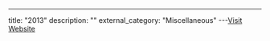 ---
title: "2013"
description: ""
external_category: "Miscellaneous"
---[Visit Website](https://github.com/ycdxsb/PocOrExp_in_Github/tree/main/2013/README.md)

